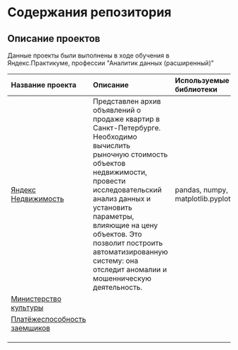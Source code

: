 # Содержания репозитория 


## Описание проектов 

Данные проекты были выполнены в ходе обучения в Яндекс.Практикуме, профессии "Аналитик данных (расширенный)"

| Название проекта | Описание | Используемые библиотеки | 
| :---------------------- | :---------------------- | :---------------------- |
| [Яндекс Недвижимость](https://github.com/DariaSizmina/Practicum_projects/tree/f40c262914e89e373f0b4366c94eecfb2caa9c0d/%D0%AF%D0%BD%D0%B4%D0%B5%D0%BA%D1%81%20%D0%9D%D0%B5%D0%B4%D0%B2%D0%B8%D0%B6%D0%B8%D0%BC%D0%BE%D1%81%D1%82%D1%8C)| Представлен архив объявлений о продаже квартир в Санкт-Петербурге. Необходимо вычислить рыночную стоимость объектов недвижимости, провести исследовательский анализ данных и установить параметры, влияющие на цену объектов. Это позволит построить автоматизированную систему: она отследит аномалии и мошенническую деятельность. | pandas, numpy, matplotlib.pyplot |
|[Министерство культуры]()|  |    | 
|[Платёжеспособность заемщиков]()|  |    | 
|[]()|  |    | 
|[]()|  |    | 
|[]()|  |    | 
